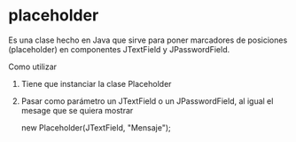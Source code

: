 # placeholder
Es una clase hecho en Java que sirve para poner marcadores de posiciones (placeholder) en componentes JTextField y JPasswordField.

Como utilizar
 1) Tiene que instanciar la clase Placeholder
 2) Pasar como parámetro un JTextField o un JPasswordField, al igual el mesage que se quiera mostrar
 
    new Placeholder(JTextField, "Mensaje");
 
